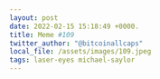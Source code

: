 ```yaml
---
layout: post
date: 2022-02-15 15:18:49 +0000.
title: Meme #109
twitter_author: "@bitcoinallcaps"
local_file: /assets/images/109.jpeg
tags: laser-eyes michael-saylor
---
```

